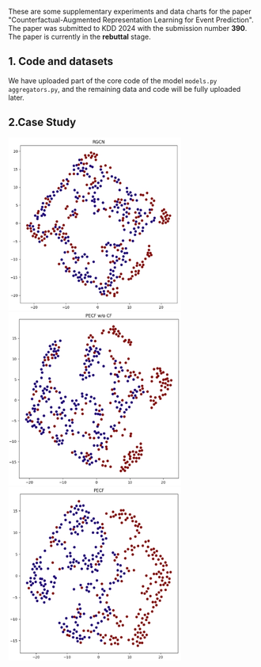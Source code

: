 These are some supplementary experiments and data charts for the paper "Counterfactual-Augmented Representation Learning for Event Prediction". The paper was submitted to KDD 2024 with the submission number **390**. The paper is currently in the **rebuttal** stage.

## 1. Code and datasets

We have uploaded part of the core code of the model `models.py aggregators.py`, and the remaining data and code will be fully uploaded later.

## 2.Case Study
<img src="https://github.com/hucheng-IIE/PECF/blob/main/case_study/RGCN.png" width="350" height="350"/> <img src="https://github.com/hucheng-IIE/PECF/blob/main/case_study/PECF_wo_CF.png" width="350" height="350"> <img src="https://github.com/hucheng-IIE/PECF/blob/main/case_study/PECF.png" width="350" height="350">
